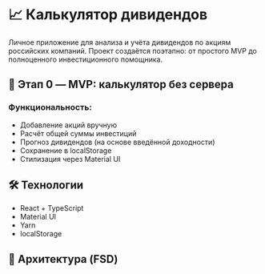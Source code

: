 # 📈 Калькулятор дивидендов

Личное приложение для анализа и учёта дивидендов по акциям российских компаний. Проект создаётся поэтапно: от простого MVP до полноценного инвестиционного помощника.

## 🚀 Этап 0 — MVP: калькулятор без сервера

### Функциональность:

- Добавление акций вручную
- Расчёт общей суммы инвестиций
- Прогноз дивидендов (на основе введённой доходности)
- Сохранение в localStorage
- Стилизация через Material UI

## 🛠️ Технологии

- React + TypeScript
- Material UI
- Yarn
- localStorage

## 📁 Архитектура (FSD)
